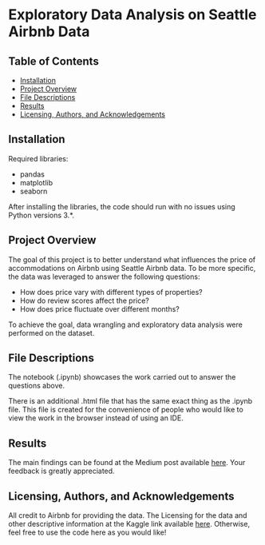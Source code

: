 # Exploratory Data Analysis on Seattle Airbnb Data

## Table of Contents  
* [Installation](#installation)  
* [Project Overview](#overview)
* [File Descriptions](#file)
* [Results](#results)
* [Licensing, Authors, and Acknowledgements](#licensing)

<a id="installation"></a>
## Installation
Required libraries:
- pandas
- matplotlib
- seaborn

After installing the libraries, the code should run with no issues using Python versions 3.*.

<a id="overview"></a>
## Project Overview
The goal of this project is to better understand what influences the price of accommodations on Airbnb using Seattle Airbnb data. 
To be more specific, the data was leveraged to answer the following questions:

- How does price vary with different types of properties?
- How do review scores affect the price?
- How does price fluctuate over different months?

To achieve the goal, data wrangling and exploratory data analysis were performed on the dataset.

<a id="file"></a>
## File Descriptions
The notebook (.ipynb) showcases the work carried out to answer the questions above.

There is an additional .html file that has the same exact thing as the .ipynb file. This file is created for the 
convenience of people who would like to view the work in the browser instead of using an IDE.

<a id="results"></a>
## Results
The main findings can be found at the Medium post available [here](https://data-science-novice.medium.com/what-influences-the-price-of-accommodations-on-airbnb-b7784b394330).
Your feedback is greatly appreciated.

<a id="licensing"></a>
## Licensing, Authors, and Acknowledgements
All credit to Airbnb for providing the data. The Licensing for the data and other descriptive information at the 
Kaggle link available [here](https://www.kaggle.com/airbnb/seattle). Otherwise, feel free to use the code here as you would like!
